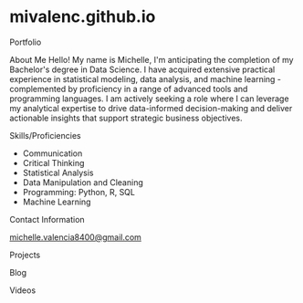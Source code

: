 # mivalenc.github.io

Portfolio

About Me
Hello! My name is Michelle, I'm anticipating the completion of my Bachelor's degree in Data Science. 
I have acquired extensive practical experience in statistical modeling, data analysis, and 
machine learning - complemented by proficiency in a range of advanced tools and programming languages. 
I am actively seeking a role where I can leverage my analytical expertise to drive data-informed 
decision-making and deliver actionable insights that support strategic business objectives. 

Skills/Proficiencies

- Communication
- Critical Thinking
- Statistical Analysis
- Data Manipulation and Cleaning
- Programming: Python, R, SQL
- Machine Learning

Contact Information

michelle.valencia8400@gmail.com

Projects

Blog

Videos

